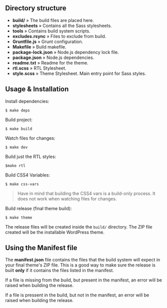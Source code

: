 ## Directory structure

- **build/** » The build files are placed here.
- **stylesheets** » Contains all the Sass stylesheets.
- **tools** » Contains build system scripts.
- **excludes.rsync** » Files to exclude from build.
- **Gruntfile.js** » Grunt configuration.
- **Makefile** » Build makefile.
- **package-lock.json** » Node.js dependency lock file.
- **package.json** » Node.js dependencies.
- **readme.txt** » Readme for the theme.
- **rtl.scss** » RTL Stylesheet.
- **style.scss** » Theme Stylesheet. Main entry point for Sass styles.

## Usage & Installation

Install dependencies:

```$ make deps```

Build project:

```$ make build```

Watch files for changes:

```$ make dev```

Build just the RTL styles:

```$make rtl```

Build CSS4 Variables:

```$ make css-vars```

> Have in mind that building the CSS4 vars is a build-only process. It does not work when watching files for changes.

Build release (final theme build):

```$ make theme```

The release files will be created inside the `build/` directory.
The ZIP file created will be the installable WordPress theme.

## Using the Manifest file

The **manifest.json** file contains the files that the build system will expect in your final theme's ZIP file. This is a good way to make sure the release is built **only** if it contains the files listed in the manifest.

If a file is missing from the build, but present in the manifest, an error will be raised when building the release.

If a file is pressent in the build, but not in the manifest, an error will be raised when building the release.
